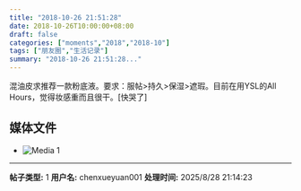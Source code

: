 ```yaml
---
title: "2018-10-26 21:51:28"
date: 2018-10-26T10:00:00+08:00
draft: false
categories: ["moments","2018","2018-10"]
tags: ["朋友圈","生活记录"]
summary: "2018-10-26 21:51:28..."
---
```


混油皮求推荐一款粉底液。要求：服帖>持久>保湿>遮瑕。目前在用YSL的All Hours，觉得妆感重而且很干。[快哭了]

## 媒体文件

- ![Media 1](/Moments/photos/2018-10-26/201810262151280.jpg)

---

**帖子类型:** 1
**用户名:** chenxueyuan001
**处理时间:** 2025/8/28 21:14:23
